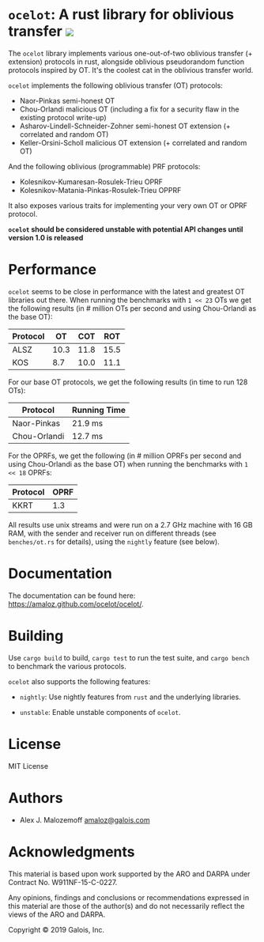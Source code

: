 # `ocelot`: A rust library for oblivious transfer [![](https://travis-ci.org/amaloz/ocelot.svg?branch=master)](https://travis-ci.org/amaloz/ocelot)

The `ocelot` library implements various one-out-of-two oblivious transfer (+
extension) protocols in rust, alongside oblivious pseudorandom function
protocols inspired by OT. It's the coolest cat in the oblivious transfer world.

`ocelot` implements the following oblivious transfer (OT) protocols:

* Naor-Pinkas semi-honest OT
* Chou-Orlandi malicious OT (including a fix for a security flaw in the existing protocol write-up)
* Asharov-Lindell-Schneider-Zohner semi-honest OT extension (+ correlated and random OT)
* Keller-Orsini-Scholl malicious OT extension (+ correlated and random OT)

And the following oblivious (programmable) PRF protocols:

* Kolesnikov-Kumaresan-Rosulek-Trieu OPRF
* Kolesnikov-Matania-Pinkas-Rosulek-Trieu OPPRF

It also exposes various traits for implementing your very own OT or OPRF
protocol.

**`ocelot` should be considered unstable with potential API changes until
version 1.0 is released**

# Performance

`ocelot` seems to be close in performance with the latest and greatest OT
libraries out there. When running the benchmarks with `1 << 23` OTs we get the
following results (in # million OTs per second and using Chou-Orlandi as the
base OT):

| Protocol |   OT |  COT |  ROT |
|----------|------|------|------|
| ALSZ     | 10.3 | 11.8 | 15.5 |
| KOS      |  8.7 | 10.0 | 11.1 |

For our base OT protocols, we get the following results (in time to run 128
OTs):

| Protocol     | Running Time |
|--------------|--------------|
| Naor-Pinkas  | 21.9 ms      |
| Chou-Orlandi | 12.7 ms      |

For the OPRFs, we get the following (in # million OPRFs per second and using
Chou-Orlandi as the base OT) when running the benchmarks with `1 << 18` OPRFs:

| Protocol | OPRF |
|----------|------|
| KKRT     |  1.3 |

All results use unix streams and were run on a 2.7 GHz machine with 16 GB RAM,
with the sender and receiver run on different threads (see `benches/ot.rs` for
details), using the `nightly` feature (see below).

# Documentation

The documentation can be found here: <https://amaloz.github.com/ocelot/ocelot/>.

# Building

Use `cargo build` to build, `cargo test` to run the test suite, and `cargo
bench` to benchmark the various protocols.

`ocelot` also supports the following features:

* `nightly`: Use nightly features from `rust` and the underlying libraries.

* `unstable`: Enable unstable components of `ocelot`.

# License

MIT License

# Authors

- Alex J. Malozemoff <amaloz@galois.com>

# Acknowledgments

This material is based upon work supported by the ARO and DARPA under Contract
No. W911NF-15-C-0227.

Any opinions, findings and conclusions or recommendations expressed in this
material are those of the author(s) and do not necessarily reflect the views of
the ARO and DARPA.

Copyright © 2019 Galois, Inc.
